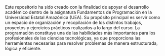 
Este repositorio ha sido creado con la finalidad de apoyar el desarrollo académico dentro de la asignatura Fundamentos de Programación en la Universidad Estatal Amazónica (UEA). Su propósito principal es servir como un espacio de organización y recopilación de los distintos trabajos, proyectos y ejercicios prácticos realizados a lo largo del curso. La programación constituye una de las habilidades más importantes para los profesionales de las ciencias tecnológicas, ya que proporciona las herramientas necesarias para resolver problemas de manera estructurada, lógica y eficiente.

